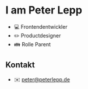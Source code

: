 # I am Peter Lepp

- :computer: Frontendentwickler
- :pencil2: Productdesigner
- :family: Rolle Parent

## Kontakt

- :envelope: peter@peterlepp.de

